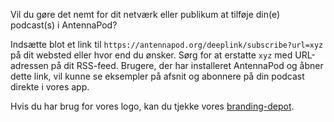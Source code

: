 Vil du gøre det nemt for dit netværk eller publikum at tilføje din(e) podcast(s)
i AntennaPod?

Indsætte blot et link til `https://antennapod.org/deeplink/subscribe?url=xyz` på
dit websted eller hvor end du ønsker. Sørg for at erstatte `xyz` med
URL-adressen på dit RSS-feed. Brugere, der har installeret AntennaPod og åbner
dette link, vil kunne se eksempler på afsnit og abonnere på din podcast direkte
i vores app.

Hvis du har brug for vores logo, kan du tjekke vores [branding-depot](https://github.com/AntennaPod/branding).
